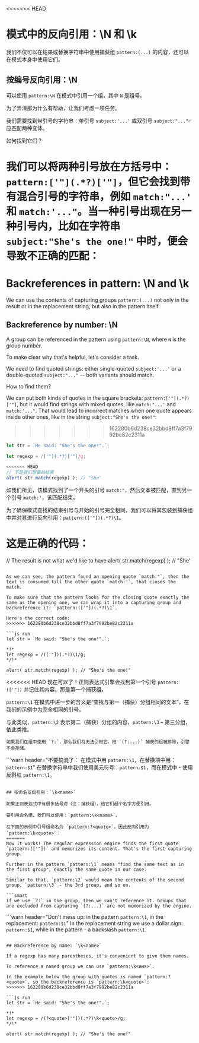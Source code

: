 <<<<<<< HEAD
# 模式中的反向引用：\N 和 \k<name>

我们不仅可以在结果或替换字符串中使用捕获组 `pattern:(...)` 的内容，还可以在模式本身中使用它们。

## 按编号反向引用：\N

可以使用 `pattern:\N` 在模式中引用一个组，其中 `N` 是组号。

为了弄清那为什么有帮助，让我们考虑一项任务。

我们需要找到带引号的字符串：单引号 `subject:'...'` 或双引号 `subject:"..."`– 应匹配两种变体。

如何找到它们？

我们可以将两种引号放在方括号中：`pattern:['"](.*?)['"]`，但它会找到带有混合引号的字符串，例如 `match:"...'` 和 `match:'..."`。当一种引号出现在另一种引号内，比如在字符串 `subject:"She's the one!"` 中时，便会导致不正确的匹配：
=======
# Backreferences in pattern: \N and \k<name>

We can use the contents of capturing groups `pattern:(...)` not only in the result or in the replacement string, but also in the pattern itself.

## Backreference by number: \N

A group can be referenced in the pattern using `pattern:\N`, where `N` is the group number.

To make clear why that's helpful, let's consider a task.

We need to find quoted strings: either single-quoted `subject:'...'` or a double-quoted `subject:"..."` -- both variants should match.

How to find them?

We can put both kinds of quotes in the square brackets: `pattern:['"](.*?)['"]`, but it would find strings with mixed quotes, like `match:"...'` and `match:'..."`. That would lead to incorrect matches when one quote appears inside other ones, like in the string `subject:"She's the one!"`:
>>>>>>> 162280b6d238ce32bbd8ff7a3f7992be82c2311a

```js run
let str = `He said: "She's the one!".`;

let regexp = /['"](.*?)['"]/g;

<<<<<<< HEAD
// 不是我们想要的结果
alert( str.match(regexp) ); // "She'
```

如我们所见，该模式找到了一个开头的引号 `match:"`，然后文本被匹配，直到另一个引号 `match:'`，该匹配结束。

为了确保模式查找的结束引号与开始的引号完全相同，我们可以将其包装到捕获组中并对其进行反向引用：`pattern:(['"])(.*?)\1`。

这是正确的代码：
=======
// The result is not what we'd like to have
alert( str.match(regexp) ); // "She'
```

As we can see, the pattern found an opening quote `match:"`, then the text is consumed till the other quote `match:'`, that closes the match.

To make sure that the pattern looks for the closing quote exactly the same as the opening one, we can wrap it into a capturing group and backreference it: `pattern:(['"])(.*?)\1`.

Here's the correct code:
>>>>>>> 162280b6d238ce32bbd8ff7a3f7992be82c2311a

```js run
let str = `He said: "She's the one!".`;

*!*
let regexp = /(['"])(.*?)\1/g;
*/!*

alert( str.match(regexp) ); // "She's the one!"
```

<<<<<<< HEAD
现在可以了！正则表达式引擎会找到第一个引号 `pattern:(['"])` 并记住其内容。那是第一个捕获组。

`pattern:\1` 在模式中进一步的含义是“查找与第一（捕获）分组相同的文本”，在我们的示例中为完全相同的引号。

与此类似，`pattern:\2` 表示第二（捕获）分组的内容，`pattern:\3` – 第三分组，依此类推。

```smart
如果我们在组中使用 `?:`，那么我们将无法引用它。用 `(?:...)` 捕获的组被排除，引擎不会存储。
```

```warn header="不要搞混了： 在模式中用 `pattern:\1`，在替换项中用：`pattern:$1`"
在替换字符串中我们使用美元符号：`pattern:$1`，而在模式中 - 使用反斜杠 `pattern:\1`。
```

## 按命名反向引用：`\k<name>`

如果正则表达式中有很多括号对（注：捕获组），给它们起个名字方便引用。

要引用命名组，我们可以使用：`pattern:\k<name>`。

在下面的示例中引号组命名为 `pattern:?<quote>`，因此反向引用为  `pattern:\k<quote>`：
=======
Now it works! The regular expression engine finds the first quote `pattern:(['"])` and memorizes its content. That's the first capturing group.

Further in the pattern `pattern:\1` means "find the same text as in the first group", exactly the same quote in our case.

Similar to that, `pattern:\2` would mean the contents of the second group, `pattern:\3` - the 3rd group, and so on.

```smart
If we use `?:` in the group, then we can't reference it. Groups that are excluded from capturing `(?:...)` are not memorized by the engine.
```

```warn header="Don't mess up: in the pattern `pattern:\1`, in the replacement: `pattern:$1`"
In the replacement string we use a dollar sign: `pattern:$1`, while in the pattern - a backslash `pattern:\1`.
```

## Backreference by name: `\k<name>`

If a regexp has many parentheses, it's convenient to give them names.

To reference a named group we can use `pattern:\k<имя>`.

In the example below the group with quotes is named `pattern:?<quote>`, so the backreference is `pattern:\k<quote>`:
>>>>>>> 162280b6d238ce32bbd8ff7a3f7992be82c2311a

```js run
let str = `He said: "She's the one!".`;

*!*
let regexp = /(?<quote>['"])(.*?)\k<quote>/g;
*/!*

alert( str.match(regexp) ); // "She's the one!"
```
